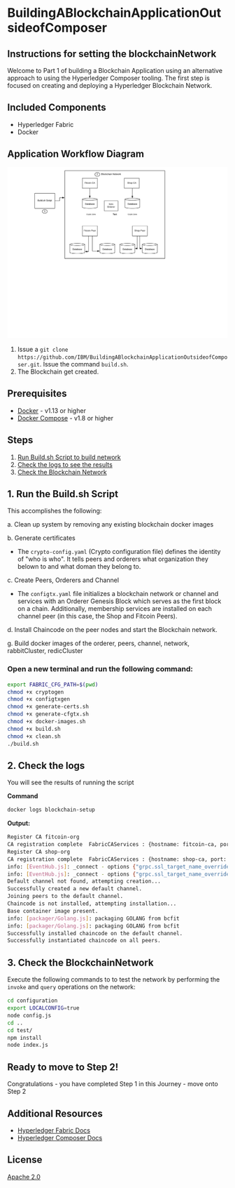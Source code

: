 # BuildingABlockchainApplicationOutsideofComposer

## Instructions for setting the blockchainNetwork

Welcome to Part 1 of building a Blockchain Application using an alternative approach to using the Hyperledger Composer tooling. The first step is focused on creating and deploying a Hyperledger Blockchain Network.

## Included Components
* Hyperledger Fabric
* Docker


## Application Workflow Diagram
![Application Workflow](images/Pattern1-Build-a-network.png)

1. Issue a `git clone https://github.com/IBM/BuildingABlockchainApplicationOutsideofComposer.git`. Issue the command `build.sh`.
2. The Blockchain get created.

## Prerequisites
* [Docker](https://www.docker.com/products/overview) - v1.13 or higher
* [Docker Compose](https://docs.docker.com/compose/overview/) - v1.8 or higher 

## Steps
1. [Run Build.sh Script to build network](#1-run-the-build.sh-script)
2. [Check the logs to see the results](#2-check-the-logs)
3. [Check the Blockchain Network](#3-check-the-blockchainnetwork)

## 1. Run the Build.sh Script
This accomplishes the following:

a. Clean up system by removing any existing blockchain docker images

b. Generate certificates

  * The `crypto-config.yaml` (Crypto configuration file) defines the identity of "who is who". It tells peers and orderers what organization they belown to and what doman they belong to.

c.  Create Peers, Orderers and Channel

  * The `configtx.yaml` file initializes a blockchain network or channel and services with an Orderer Genesis Block which serves as the first block on a chain. Additionally, membership services are installed on each channel peer (in this case, the Shop and Fitcoin Peers).

d. Install Chaincode on the peer nodes and start the Blockchain network.

g. Build docker images of the orderer, peers, channel, network, rabbitCluster, redicCluster


### Open a new terminal and run the following command:
```bash
export FABRIC_CFG_PATH=$(pwd)
chmod +x cryptogen
chmod +x configtxgen
chmod +x generate-certs.sh
chmod +x generate-cfgtx.sh
chmod +x docker-images.sh
chmod +x build.sh
chmod +x clean.sh
./build.sh
```

## 2. Check the logs

You will see the results of running the script

**Command**
```bash
docker logs blockchain-setup
```
**Output:**
```bash
Register CA fitcoin-org
CA registration complete  FabricCAServices : {hostname: fitcoin-ca, port: 7054}
Register CA shop-org
CA registration complete  FabricCAServices : {hostname: shop-ca, port: 7054}
info: [EventHub.js]: _connect - options {"grpc.ssl_target_name_override":"shop-peer","grpc.default_authority":"shop-peer"}
info: [EventHub.js]: _connect - options {"grpc.ssl_target_name_override":"fitcoin-peer","grpc.default_authority":"fitcoin-peer"}
Default channel not found, attempting creation...
Successfully created a new default channel.
Joining peers to the default channel.
Chaincode is not installed, attempting installation...
Base container image present.
info: [packager/Golang.js]: packaging GOLANG from bcfit
info: [packager/Golang.js]: packaging GOLANG from bcfit
Successfully installed chaincode on the default channel.
Successfully instantiated chaincode on all peers.
```


## 3.  Check the BlockchainNetwork

Execute the following commands to to test the network by performing the `invoke` and `query` operations on the network:
```bash
cd configuration
export LOCALCONFIG=true
node config.js
cd ..
cd test/
npm install
node index.js
```

## Ready to move to Step 2!
Congratulations - you have completed Step 1 in this Journey - move onto Step 2

## Additional Resources
* [Hyperledger Fabric Docs](http://hyperledger-fabric.readthedocs.io/en/latest/)
* [Hyperledger Composer Docs](https://hyperledger.github.io/composer/introduction/introduction.html)

## License
[Apache 2.0](LICENSE)
